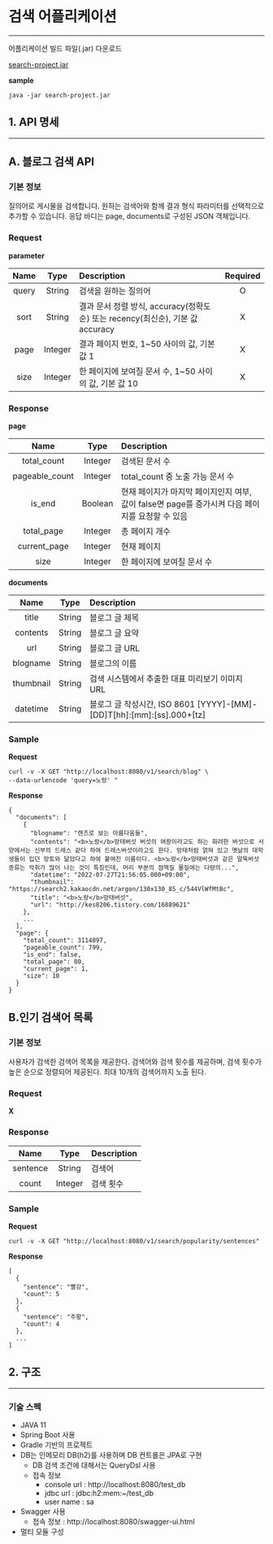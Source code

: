 # 검색 어플리케이션
*****

어플리케이션 빌드 파일(.jar) 다운로드

[search-project.jar](https://test.com, "download link")

**sample**

```
java -jar search-project.jar
```

## 1. API 명세
*****

## A. 블로그 검색 API

### 기본 정보
질의어로 게시물을 검색합니다. 원하는 검색어와 함께 결과 형식 파라미터를 선택적으로 추가할 수 있습니다. 
응답 바디는 page, documents로 구성된 JSON 객체입니다.

### Request
**parameter**

|  Name   |  Type   | Description | Required  |
|:-------:|:-------:|:------------|:---------:|
|  query  | String  | 검색을 원하는 질의어 |     O     |
|  sort   | String  | 결과 문서 정렬 방식, accuracy(정확도순) 또는 recency(최신순), 기본 값 accuracy       |     X     |
|  page   | Integer | 결과 페이지 번호, 1~50 사이의 값, 기본 값 1        |     X     |
|  size   |  Integer   | 한 페이지에 보여질 문서 수, 1~50 사이의 값, 기본 값 10       |     X     |

### Response

**page**

|  Name   |  Type   | Description |
|:-------:|:-------:|:------------|
|  total_count  | Integer  | 검색된 문서 수 |
|  pageable_count   | Integer  | total_count 중 노출 가능 문서 수       |
|  is_end   | Boolean | 현재 페이지가 마지막 페이지인지 여부, 값이 false면 page를 증가시켜 다음 페이지를 요청할 수 있음        |
|  total_page   | Integer | 총 페이지 개수       |
|  current_page   | Integer | 현재 페이지      |
|  size   | Integer | 한 페이지에 보여질 문서 수     |

**documents**

|  Name   |  Type   | Description                                                   |
|:-------:|:-------:|:--------------------------------------------------------------|
|  title  | String  | 블로그 글 제목                                                      |
|  contents   | String  | 블로그 글 요약                                                      |
|  url   | String | 블로그 글 URL                                                     |
|  blogname   | String | 블로그의 이름                                                       |
|  thumbnail   | String | 검색 시스템에서 추출한 대표 미리보기 이미지 URL                          |
|  datetime   | String | 블로그 글 작성시간, ISO 8601 [YYYY]-[MM]-[DD]T[hh]:[mm]:[ss].000+[tz] |

### Sample

**Request**

```
curl -v -X GET "http://localhost:8080/v1/search/blog" \
--data-urlencode 'query=노랑' "
```

**Response**

```
{
  "documents": [
    {
      "blogname": "렌즈로 보는 아름다움들",
      "contents": "<b>노랑</b>망태버섯 버섯의 여왕이라고도 하는 화려한 버섯으로 서양에서는 신부의 드레스 같다 하여 드레스버섯이라고도 한다. 망태처럼 얽혀 있고 옛날의 대학생들이 입던 망토와 닮았다고 하여 붙여진 이름이다. <b>노랑</b>망태버섯과 같은 말뚝버섯 종류는 악취가 많이 나는 것이 특징인데, 머리 부분의 점액질 물질에는 다량의...",
      "datetime": "2022-07-27T21:56:05.000+09:00",
      "thumbnail": "https://search2.kakaocdn.net/argon/130x130_85_c/544VlWfMtBc",
      "title": "<b>노랑</b>망태버섯",
      "url": "http://kes8206.tistory.com/16889621"
    },
    ...
  ],
  "page": {
    "total_count": 3114897,
    "pageable_count": 799,
    "is_end": false,
    "total_page": 80,
    "current_page": 1,
    "size": 10
  }
}
```

## B.인기 검색어 목록

### 기본 정보

사용자가 검색한 검색어 목록을 제공한다.
검색어와 검색 횟수를 제공하며, 검색 횟수가 높은 순으로 정렬되어 제공된다.
최대 10개의 검색어까지 노출 된다.

### Request

**X**

### Response

|  Name   |  Type   | Description |
|:-------:|:-------:|:------------|
|  sentence  | String  | 검색어         |
|  count   | Integer | 검색 횟수       |

### Sample

**Request**

```
curl -v -X GET "http://localhost:8080/v1/search/popularity/sentences"
```

**Response**

```
[
  {
    "sentence": "빨강",
    "count": 5
  },
  {
    "sentence": "주황",
    "count": 4
  },
  ...
]
```

## 2. 구조
*****

### 기술 스펙

* JAVA 11
* Spring Boot 사용
* Gradle 기반의 프로젝트
* DB는 인메모리 DB(h2)를 사용하며 DB 컨트롤은 JPA로 구현
  * DB 검색 조건에 대해서는 QueryDsl 사용
  * 접속 정보
    * console url : http://localhost:8080/test_db
    * jdbc url : jdbc:h2:mem:~/test_db
    * user name : sa
* Swagger 사용
  * 접속 정보 : http://localhost:8080/swagger-ui.html
* 멀티 모듈 구성